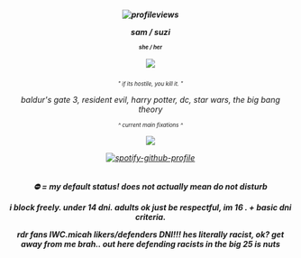 <h5 align="center">

![profileviews](https://komarev.com/ghpvc/?username=soapiwan&style=plastic&label=goobers+&color=red)

*sam / suzi*

<sub><sup>she / her</sup></sub>

![](https://64.media.tumblr.com/b0ed17f2a5b471e67a149714e640c0de/33cc7508e49be570-65/s250x400/c92626aa7b12a7f745ed717d79c2d07a1eb2c9cc.pnj)

<h6 align="center">

<sub><sup>" if its hostile, you kill it. "</sup></sub>

*baldur's gate 3, resident evil, harry potter, dc, star wars, the big bang theory*

<sub><sup>^ current main fixations ^</sup></sub>

![](https://64.media.tumblr.com/f61122fad226e55f0cbc23ea7cf14bae/d083df8da3513e0a-96/s400x600/b64b55d29b0f2bed6989491d60988744c3a8e6d4.pnj)

[![spotify-github-profile](https://spotify-github-profile.kittinanx.com/api/view?uid=suzannehelen&cover_image=true&theme=natemoo-re&show_offline=true&background_color=121212&interchange=false&bar_color=d9634d&bar_color_cover=false)](https://github.com/kittinan/spotify-github-profile)

<h5 align="center">

*⛔ = my default status! does not actually mean do not disturb*

*i block freely. under 14 dni. adults ok just be respectful,* im 16 *. + basic dni criteria.*

*rdr fans IWC.micah likers/defenders DNI!!! hes literally racist, ok? get away from me brah.. out here defending racists in the big 25 is nuts*
